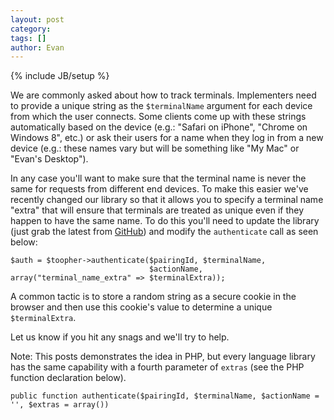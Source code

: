 ```yaml
---
layout: post
category: 
tags: []
author: Evan
---
```

{% include JB/setup %}

We are commonly asked about how to track terminals. Implementers need
to provide a unique string as the `$terminalName` argument for each
device from which the user connects.  Some clients come up with these
strings automatically based on the device (e.g.: "Safari on iPhone",
"Chrome on Windows 8", etc.) or ask their users for a name when they log
in from a new device (e.g.: these names vary but will be something like
"My Mac" or "Evan's Desktop").

In any case you'll want to make sure that the terminal name is never the
same for requests from different end devices.  To make this easier we've
recently changed our library so that it allows you to specify a terminal
name "extra" that will ensure that terminals are treated as unique even
if they happen to have the same name.  To do this you'll need to update
the library (just grab the latest from
[GitHub](https://github.com/toopher)) and modify the `authenticate` call
as seen below:

    $auth = $toopher->authenticate($pairingId, $terminalName, 
                                   $actionName, array("terminal_name_extra" => $terminalExtra));

A common tactic is to store a random string as a secure cookie in the
browser and then use this cookie's value to determine a unique
`$terminalExtra`.

Let us know if you hit any snags and we'll try to help.

Note: This posts demonstrates the idea in PHP, but every language library has the same
capability with a fourth parameter of `extras` (see the PHP function
declaration below).

    public function authenticate($pairingId, $terminalName, $actionName = '', $extras = array())


